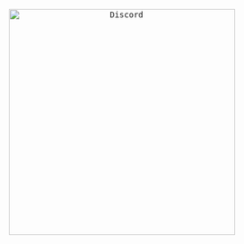 <p align="center">
  <kbd>
    <img src="https://discord.dog/1117912133770952935" width="400" alt="Discord">
  </kbd>
</p>
